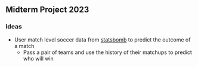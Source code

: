 ## Midterm Project 2023

### Ideas
- User match level soccer data from [statsbomb](https://github.com/statsbomb/open-data/blob/master/doc/Open%20Data%20Matches%20v3.0.0.pdf) to predict the outcome of a match
    - Pass a pair of teams and use the history of their matchups to predict who will win